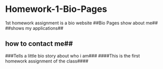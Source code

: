 # Homework-1-Bio-Pages
1st homework assignment is a bio website
##Bio Pages show about me##
##shows my applications##
## how to contact me##
###Tells a little bio story about who i am###
####This is the first homework assignment of the class####
